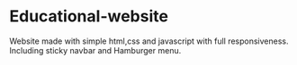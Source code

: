 # Educational-website
Website made with simple html,css and javascript with full responsiveness. Including sticky navbar and Hamburger menu.
